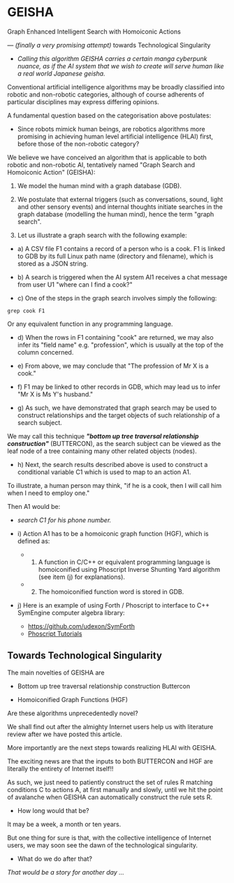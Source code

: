 # GEISHA
Graph Enhanced Intelligent Search with Homoiconic Actions

&mdash; _(finally a very promising attempt)_ towards Technological Singularity

- _Calling this algorithm GEISHA carries a certain manga cyberpunk nuance, as if the AI system that we wish to create will serve human like a real world Japanese geisha._

Conventional artificial intelligence algorithms may be broadly classified into robotic and non-robotic categories, although of course adherents of particular disciplines may express differing opinions.

A fundamental question based on the categorisation above postulates:

- Since robots mimick human beings, are robotics algorithms more promising in achieving human level artificial intelligence (HLAI) first, before those of the non-robotic category?

We believe we have conceived an algorithm that is applicable to both robotic and non-robotic AI, tentatively named "Graph Search and Homoiconic Action" (GEISHA):

1) We model the human mind with a graph database (GDB).

2) We postulate that external triggers (such as conversations, sound, light and other sensory events) and internal thoughts initiate searches in the graph database (modelling the human mind), hence the term "graph search".

3) Let us illustrate a graph search with the following example:

- a) A CSV file F1 contains a record of a person who is a cook. F1 is linked to GDB by its full Linux path name (directory and filename), which is stored as a JSON string.

- b) A search is triggered when the AI system AI1 receives a chat message from user U1 "where can I find a cook?"

- c) One of the steps in the graph search involves simply the following:
```
grep cook F1
```
Or any equivalent function in any programming language.

- d) When the rows in F1 containing "cook" are returned, we may also infer its "field name" e.g. "profession", which is usually at the top of the column concerned.

- e) From above, we may conclude that "The profession of Mr X is a cook."

- f) F1 may be linked to other records in GDB, which may lead us to infer "Mr X is Ms Y's husband."

- g) As such, we have demonstrated that graph search may be used to construct relationships and the target objects of such relationship of a search subject.

We may call this technique ___"bottom up tree traversal relationship construction"___ (BUTTERCON), as the search subject can be viewed as the leaf node of a tree containing many other related objects (nodes).

- h) Next, the search results described above is used to construct a conditional variable C1 which is used to map to an action A1.

To illustrate, a human person may think, "if he is a cook, then I will call him when I need to employ one."

Then A1 would be:
  - _search C1 for his phone number._


- i) Action A1 has to be a homoiconic graph function (HGF), which is defined as:
  - 1) A function in C/C++ or equivalent programming language is homoiconified using Phoscript Inverse Shunting Yard algorithm (see item (j) for explanations). 
  - 2) The homoiconified function word is stored in GDB.


- j) Here is an example of using Forth / Phoscript to interface to C++ SymEngine computer algebra library:
  - https://github.com/udexon/SymForth
  - [Phoscript Tutorials](https://github.com/udexon/Multiweb/blob/master/Phoscript_Tutorials.md) 


## Towards Technological Singularity

The main novelties of GEISHA are

- Bottom up tree traversal relationship construction Buttercon

- Homoiconified Graph Functions (HGF)

Are these algorithms unprecedentedly novel? 

We shall find out after the almighty Internet users help us with literature review after we have posted this article.

More importantly are the next steps towards realizing HLAI with GEISHA.

The exciting news are that the inputs to both BUTTERCON and HGF are literally the entirety of Internet itself!!

As such, we just need to patiently construct the set of rules R matching conditions C to actions A, at first manually and slowly, until we hit the point of avalanche when GEISHA can automatically construct the rule sets R.

- How long would that be?

It may be a week, a month or ten years.

But one thing for sure is that, with the collective intelligence of Internet users, we may soon see the dawn of the technological singularity.

- What do we do after that?

_That would be a story for another day ..._







 




